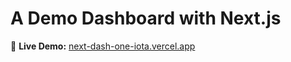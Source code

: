 # A Demo Dashboard with Next.js

🔗 **Live Demo:** [next-dash-one-iota.vercel.app](https://next-dash-one-iota.vercel.app/)
